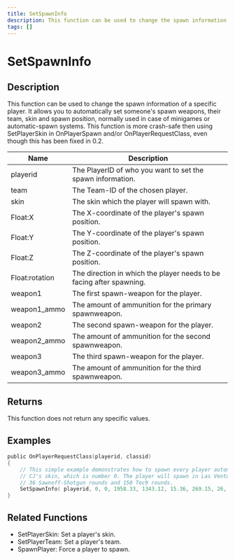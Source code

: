 ```yaml
---
title: SetSpawnInfo
description: This function can be used to change the spawn information of a specific player.
tags: []
---
```


# SetSpawnInfo

## Description

This function can be used to change the spawn information of a specific player. It allows you to automatically set someone's spawn weapons, their team, skin and spawn position, normally used in case of minigames or automatic-spawn systems. This function is more crash-safe then using SetPlayerSkin in OnPlayerSpawn and/or OnPlayerRequestClass, even though this has been fixed in 0.2.

| Name           | Description                                                          |
| -------------- | -------------------------------------------------------------------- |
| playerid       | The PlayerID of who you want to set the spawn information.           |
| team           | The Team-ID of the chosen player.                                    |
| skin           | The skin which the player will spawn with.                           |
| Float:X        | The X-coordinate of the player's spawn position.                     |
| Float:Y        | The Y-coordinate of the player's spawn position.                     |
| Float:Z        | The Z-coordinate of the player's spawn position.                     |
| Float:rotation | The direction in which the player needs to be facing after spawning. |
| weapon1        | The first spawn-weapon for the player.                               |
| weapon1_ammo   | The amount of ammunition for the primary spawnweapon.                |
| weapon2        | The second spawn-weapon for the player.                              |
| weapon2_ammo   | The amount of ammunition for the second spawnweapon.                 |
| weapon3        | The third spawn-weapon for the player.                               |
| weapon3_ammo   | The amount of ammunition for the third spawnweapon.                  |

## Returns

This function does not return any specific values.

## Examples

```c
public OnPlayerRequestClass(playerid, classid)
{
    // This simple example demonstrates how to spawn every player automatically with
    // CJ's skin, which is number 0. The player will spawn in Las Venturas, with
    // 36 Sawnoff-Shotgun rounds and 150 Tec9 rounds.
    SetSpawnInfo( playerid, 0, 0, 1958.33, 1343.12, 15.36, 269.15, 26, 36, 28, 150, 0, 0 );
}
```

## Related Functions

- SetPlayerSkin: Set a player's skin.
- SetPlayerTeam: Set a player's team.
- SpawnPlayer: Force a player to spawn.
